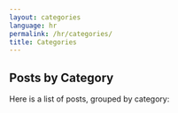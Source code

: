 ```yaml
---
layout: categories
language: hr
permalink: /hr/categories/
title: Categories
---
```

## Posts by Category
Here is a list of posts, grouped by category:
